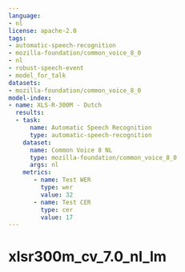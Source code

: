 ```yaml
---
language:
- nl
license: apache-2.0
tags:
- automatic-speech-recognition
- mozilla-foundation/common_voice_8_0
- nl
- robust-speech-event
- model_for_talk
datasets:
- mozilla-foundation/common_voice_8_0
model-index:
- name: XLS-R-300M - Dutch
  results:
  - task: 
      name: Automatic Speech Recognition 
      type: automatic-speech-recognition
    dataset:
      name: Common Voice 8 NL
      type: mozilla-foundation/common_voice_8_0
      args: nl
    metrics:
       - name: Test WER
         type: wer
         value: 32
       - name: Test CER
         type: cer
         value: 17
---
```

# xlsr300m_cv_7.0_nl_lm
